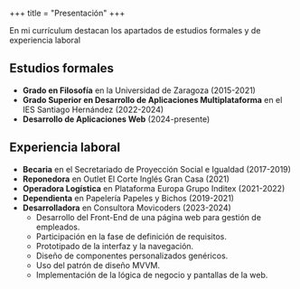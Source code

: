 +++
title = "Presentación"
+++

En mi currículum destacan los apartados de estudios formales y de experiencia laboral

## **Estudios formales**

- **Grado en Filosofía** en la Universidad de Zaragoza (2015-2021)
- **Grado Superior en Desarrollo de Aplicaciones Multiplataforma** en el IES Santiago Hernández (2022-2024)
- **Desarrollo de Aplicaciones Web** (2024-presente)

## **Experiencia laboral**

- **Becaria** en el Secretariado de Proyección Social e Igualdad (2017-2019)
- **Reponedora** en Outlet El Corte Inglés Gran Casa (2021)
- **Operadora Logística** en Plataforma Europa Grupo Inditex (2021-2022)
- **Dependienta** en Papelería Papeles y Bichos (2019-2021)
- **Desarrolladora** en Consultora Movicoders (2023-2024)
  - Desarrollo del Front-End de una página web para gestión de empleados.
  - Participación en la fase de definición de requisitos.
  - Prototipado de la interfaz y la navegación.
  - Diseño de componentes personalizados genéricos.
  - Uso del patrón de diseño MVVM.
  - Implementación de la lógica de negocio y pantallas de la web.